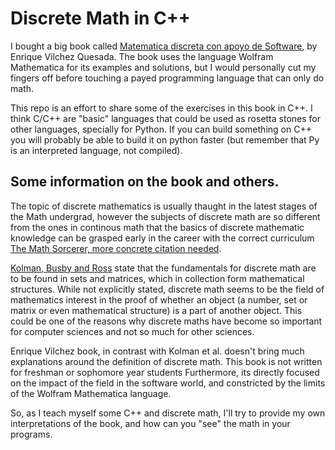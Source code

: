 # Discrete Math in C++

I bought a big book called [Matematica discreta con apoyo de Software](https://www.escinf.una.ac.cr/discretas/), by Enrique Vilchez Quesada. The book uses the language Wolfram Mathematica for its examples and solutions, but I would personally cut my fingers off before touching a payed programming language that can only do math.

This repo is an effort to share some of the exercises in this book in C++. I think C/C++ are "basic" languages that could be used as rosetta stones for other languages, specially for Python. If you can build something on C++ you will probably be able to build it on python faster (but remember that Py is an interpreted language, not compiled).

## Some information on the book and others.

The topic of discrete mathematics is usually thaught in the latest stages of the Math undergrad, however the subjects of discrete math are so different from the ones in continous math that the basics of discrete mathematic knowledge can be grasped early in the career with the correct curriculum [The Math Sorcerer, more concrete citation needed](https://www.youtube.com/@TheMathSorcerer).

[Kolman, Busby and Ross](https://www.pearson.com/store/en-us/pearsonplus/p/9780137538782.html) state that the fundamentals for discrete math are to be found in sets and matrices, which in collection form mathematical structures. While not explicitly stated, discrete math seems to be the field of mathematics interest in the proof of whether an object (a number, set or matrix or even mathematical structure) is a part of another object. This could be one of the reasons why discrete maths have become so important for computer sciences and not so much for other sciences.

Enrique Vilchez book, in contrast with Kolman et al. doesn't bring much explanations around the definition of discrete math. This book is not written for freshman or sophomore year students Furthermore, its directly focused on the impact of the field in the software world, and constricted by the limits of the Wolfram Mathematica language. 

So, as I teach myself some C++ and discrete math, I'll try to provide my own interpretations of the book, and how can you "see" the math in your programs.